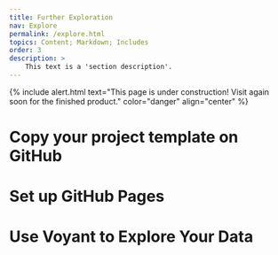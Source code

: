 ```yaml
---
title: Further Exploration
nav: Explore
permalink: /explore.html
topics: Content; Markdown; Includes
order: 3
description: >
    This text is a 'section description'. 
---
```


{% include alert.html text="This page is under construction! Visit again soon for the finished product." color="danger" align="center" %}

# Copy your project template on GitHub

# Set up GitHub Pages

# Use Voyant to Explore Your Data